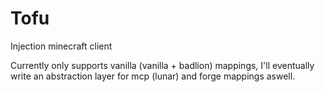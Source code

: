 # Tofu
Injection minecraft client

Currently only supports vanilla (vanilla + badlion) mappings, I'll eventually write an abstraction layer for mcp (lunar) and forge mappings aswell.


